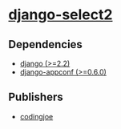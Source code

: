 # [django-select2](https://pypi.org/project/django-select2)

## Dependencies
- [django (>=2.2)](packages/d/django.md)
- [django-appconf (>=0.6.0)](packages/d/django-appconf.md)



## Publishers
- [codingjoe](https://pypi.org/user/codingjoe)

